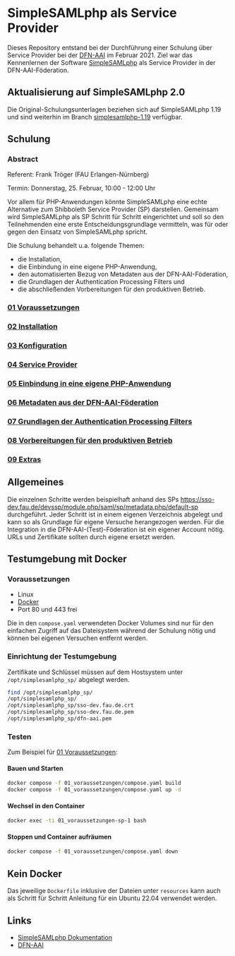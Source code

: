 # SimpleSAMLphp als Service Provider

Dieses Repository entstand bei der Durchführung einer Schulung über Service Provider bei der
[DFN-AAI](https://www.aai.dfn.de/) im Februar 2021. Ziel war das Kennenlernen der
Software [SimpleSAMLphp](https://simplesamlphp.org/) als Service Provider in der DFN-AAI-Föderation.

## Aktualisierung auf SimpleSAMLphp 2.0
Die Original-Schulungsunterlagen beziehen sich auf SimpleSAMLphp 1.19 und sind weiterhin im Branch
[simplesamlphp-1.19](/frnktrgr/demo_simplesamlphp_sp/tree/simplesamlphp-1.19) verfügbar.

## Schulung

### Abstract
Referent: Frank Tröger (FAU Erlangen-Nürnberg)

Termin: Donnerstag, 25. Februar, 10:00 - 12:00 Uhr

Vor allem für PHP-Anwendungen könnte SimpleSAMLphp eine echte Alternative zum Shibboleth
Service Provider (SP) darstellen. Gemeinsam wird SimpleSAMLphp als SP Schritt für Schritt eingerichtet und soll so den
Teilnehmenden eine erste Entscheidungsgrundlage vermitteln, was für oder gegen den Einsatz
von SimpleSAMLphp spricht.

Die Schulung behandelt u.a. folgende Themen:
* die Installation,
* die Einbindung in eine eigene PHP-Anwendung,
* den automatisierten Bezug von Metadaten aus der DFN-AAI-Föderation,
* die Grundlagen der Authentication Processing Filters und
* die abschließenden Vorbereitungen für den produktiven Betrieb.

### [01 Voraussetzungen](01_voraussetzungen)
### [02 Installation](02_installation)
### [03 Konfiguration](03_konfiguration)
### [04 Service Provider](04_serviceprovider)
### [05 Einbindung in eine eigene PHP-Anwendung](05_integration)
### [06 Metadaten aus der DFN-AAI-Föderation](06_metarefresh)
### [07 Grundlagen der Authentication Processing Filters](07_authproc)
### [08 Vorbereitungen für den produktiven Betrieb](08_production)
### [09 Extras](09_extras)
  
## Allgemeines

Die einzelnen Schritte werden beispielhaft anhand des SPs
https://sso-dev.fau.de/devssp/module.php/saml/sp/metadata.php/default-sp
durchgeführt. Jeder Schritt ist in einem eigenen Verzeichnis abgelegt und kann so
als Grundlage für eigene Versuche herangezogen werden. Für die Integration in die
DFN-AAI-(Test)-Föderation ist ein eigener Account nötig. URLs und Zertifikate sollten
durch eigene ersetzt werden.

## Testumgebung mit Docker
### Voraussetzungen
* Linux
* [Docker](https://docs.docker.com/)
* Port 80 und 443 frei

Die in den `compose.yaml` verwendeten Docker Volumes sind nur für den
einfachen Zugriff auf das Dateisystem während der Schulung nötig und können bei eigenen
Versuchen entfernt werden.

### Einrichtung der Testumgebung 
Zertifikate und Schlüssel müssen auf dem Hostsystem unter `/opt/simplesamlphp_sp/` abgelegt werden.
```bash
find /opt/simplesamlphp_sp/
/opt/simplesamlphp_sp/
/opt/simplesamlphp_sp/sso-dev.fau.de.crt
/opt/simplesamlphp_sp/sso-dev.fau.de.pem
/opt/simplesamlphp_sp/dfn-aai.pem
```

### Testen
Zum Beispiel für [01 Voraussetzungen](01_voraussetzungen):
#### Bauen und Starten
```bash
docker compose -f 01_voraussetzungen/compose.yaml build
docker compose -f 01_voraussetzungen/compose.yaml up -d
```
#### Wechsel in den Container
```bash
docker exec -ti 01_voraussetzungen-sp-1 bash
```
#### Stoppen und Container aufräumen
```bash
docker compose -f 01_voraussetzungen/compose.yaml down
```

## Kein Docker
Das jeweilige `Dockerfile` inklusive der Dateien unter `resources` kann auch als Schritt für Schritt Anleitung für ein Ubuntu 22.04 verwendet werden.

## Links
* [SimpleSAMLphp Dokumentation](https://simplesamlphp.org/docs/stable/)
* [DFN-AAI](https://doku.tid.dfn.de/)
